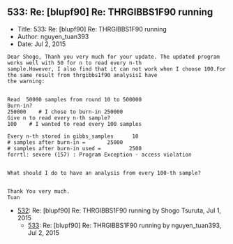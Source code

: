 ## 533: Re: [blupf90] Re: THRGIBBS1F90 running

- Title: 533: Re: [blupf90] Re: THRGIBBS1F90 running
- Author: nguyen_tuan393
- Date: Jul 2, 2015
```
Dear Shogo, Thanh you very much for your update. The updated program works well with 50 for n to read every n-th
sample.However, I also find that it can not work when I choose 100.For the same result from thrgibbs1f90 analysisI have
the warning:


Read  50000 samples from round 10 to 500000
Burn-in?
250000	  # I chose to burn-in 250000
Give n to read every n-th sample?
100    # I wanted to read every 100 samples

Every n-th stored in gibbs_samples		10
# samples after burn-in =	    25000
# samples after burn-in used =		   2500
forrtl: severe (157) : Program Exception - access violation


What should I do to have an analysis from every 100-th sample?


Thank You very much.
Tuan
```

- [532](0532.md): Re: [blupf90] Re: THRGIBBS1F90 running by Shogo Tsuruta, Jul 1, 2015
    - [533](0533.md): Re: [blupf90] Re: THRGIBBS1F90 running by nguyen_tuan393, Jul 2, 2015
